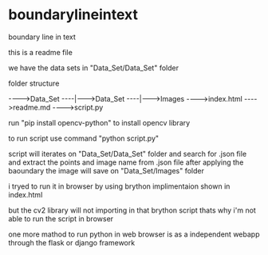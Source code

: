 # boundarylineintext
boundary line in text


this is a readme file 

we have the data sets in "Data_Set/Data_Set" folder  

folder structure

---->Data_Set
----|--->Data_Set
----|--->Images
---->index.html
---->readme.md
---->script.py

run "pip install opencv-python" to install opencv library

to run script use command "python script.py"

script will iterates on "Data_Set/Data_Set" folder  and search for .json file and extract the points and image name from .json file
after applying the baoundary the image will save on "Data_Set/Images" folder  


i tryed to run it in browser by using brython implimentaion shown in index.html 

but the cv2 library will not importing in that brython script 
thats why i'm not able to run the script in browser

one more mathod to run python in web browser is  as a independent webapp through the flask or django framework 






